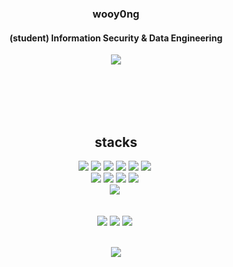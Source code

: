 ### <div align='center'>wooy0ng</div>
#### <div align='center'>(student)  Information Security & Data Engineering</div>
<div align='center'><a href="https://blog.naver.com/yygg9800" target="_blank"><img src="https://img.shields.io/badge/Blog-brightgreen?style=flat-square&logo=Naver&logoColor=white"/></a></div>
  


<br><br><br><br>
## <div align='center'>stacks</div>   
<div align='center'><img src="https://img.shields.io/badge/Python-3776AB?style=flat-square&logo=Python&logoColor=white"/></a>&nbsp<img src="https://img.shields.io/badge/HTML5-E34F26?style=flat-square&logo=HTML5&logoColor=white"/></a>&nbsp<img src="https://img.shields.io/badge/CSS3-1572B6?style=flat-square&logo=CSS3&logoColor=white"/></a>&nbsp<img src="https://img.shields.io/badge/JavaScript-F7DF1E?style=flat-square&logo=JavaScript&logoColor=white"/></a>&nbsp<img src="https://img.shields.io/badge/c++-00599C?style=flat-square&logo=c%2B%2B&logoColor=white"/></a>&nbsp<img src="https://img.shields.io/badge/Kotlin-7F52FF?style=flat-square&logo=Kotlin&logoColor=white"/></a>&nbsp</div>

<div align='center'><img src="https://img.shields.io/badge/PyTorch-EE4C2C?EE4C2C=flat-square&logo=PyTorch&logoColor=white"/></a>&nbsp<img src="https://img.shields.io/badge/React-61DAFB?style=flat-square&logo=React&logoColor=white"/></a>&nbsp<img src="https://img.shields.io/badge/Docker-2496ED?style=flat-square&logo=Docker&logoColor=white"/></a>&nbsp<img src="https://img.shields.io/badge/NGINX-009639?style=flat-square&logo=NGINX&logoColor=white"/></a>&nbsp
</div>
<div align='center'><img src="https://img.shields.io/badge/Amazon AWS-232F3E?style=flat-square&logo=Amazon%20AWS&logoColor=white"/></a>&nbsp </p>
</div>
<br>
<div align='center'><img src="https://img.shields.io/badge/Adobe Premiere Pro-9999FF?style=flat-square&logo=Adobe%20Premiere%20Pro&logoColor=white"/></a>&nbsp<img src="https://img.shields.io/badge/Adobe After Effects-9999FF?style=flat-square&logo=Adobe%20After%20Effects&logoColor=white"/></a>&nbsp<img src="https://img.shields.io/badge/Adobe Photoshop-31A8FF?style=flat-square&logo=Adobe%20Photoshop&logoColor=white"/></a>&nbsp</p>
</div>
<br>


<div align='center'><img src='http://mazassumnida.wtf/api/v2/generate_badge?boj=yygg9800'></div>





<!--
**wooy0ng/wooy0ng** is a ✨ _special_ ✨ repository because its `README.md` (this file) appears on your GitHub profile.

Here are some ideas to get you started:

- 🔭 I’m currently working on ...
- 🌱 I’m currently learning ...
- 👯 I’m looking to collaborate on ...
- 🤔 I’m looking for help with ...
- 💬 Ask me about ...
- 📫 How to reach me: ...
- 😄 Pronouns: ...
- ⚡ Fun fact: ...
-->
